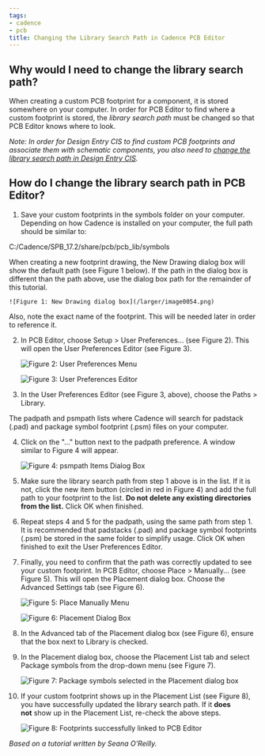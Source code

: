 ```yaml
---
tags:
- cadence
- pcb
title: Changing the Library Search Path in Cadence PCB Editor
---
```


## Why would I need to change the library search path?

When creating a custom PCB footprint for a component, it is stored somewhere on your computer. In order for PCB Editor to find where a custom footprint is stored, the *library search path* must be changed so that PCB Editor knows where to look.

*Note: In order for Design Entry CIS to find custom PCB footprints and associate them with schematic components, you also need to [change the library search path in Design Entry CIS](changing-the-library-search-path-in-cadence-design-entry-cis.html).*

## How do I change the library search path in PCB Editor?

1.  Save your custom footprints in the symbols folder on your computer. Depending on how Cadence is installed on your computer, the full path should be similar to:

C:/Cadence/SPB_17.2/share/pcb/pcb_lib/symbols

When creating a new footprint drawing, the New Drawing dialog box will show the default path (see Figure 1 below). If the path in the dialog box is different than the path above, use the dialog box path for the remainder of this tutorial.

    ![Figure 1: New Drawing dialog box](/larger/image0054.png)
                         
  
Also, note the exact name of the footprint. This will be needed later in order to reference it.

2.  In PCB Editor, choose Setup > User Preferences... (see Figure 2). This will open the User Preferences Editor (see Figure 3).

    ![Figure 2: User Preferences Menu](/larger/image0055.png)

    ![Figure 3: User Preferences Editor](/larger/image0056.png)
                        
  
3.  In the User Preferences Editor (see Figure 3, above), choose the Paths > Library.

The padpath and psmpath lists where Cadence will search for padstack (.pad) and package symbol footprint (.psm) files on your computer.

4.  Click on the "..." button next to the padpath preference. A window similar to Figure 4 will appear.

    ![Figure 4: psmpath Items Dialog Box](/larger/image0057.png)
                      
  
5.  Make sure the library search path from step 1 above is in the list. If it is not, click the new item button (circled in red in Figure 4) and add the full path to your footprint to the list. **Do not delete any existing directories from the list.** Click OK when finished.

6.  Repeat steps 4 and 5 for the padpath, using the same path from step 1. It is recommended that padstacks (.pad) and package symbol footprints (.psm) be stored in the same folder to simplify usage. Click OK when finished to exit the User Preferences Editor.

7.  Finally, you need to confirm that the path was correctly updated to see your custom footprint. In PCB Editor, choose Place > Manually... (see Figure 5). This will open the Placement dialog box. Choose the Advanced Settings tab (see Figure 6).

    ![Figure 5: Place Manually Menu](/larger/image0058.png)

    ![Figure 6: Placement Dialog Box](/larger/image0059.png)
                          
  
8.  In the Advanced tab of the Placement dialog box (see Figure 6), ensure that the box next to Library is checked.

9.  In the Placement dialog box, choose the Placement List tab and select Package symbols from the drop-down menu (see Figure 7).

    ![Figure 7: Package symbols selected in the Placement dialog box](/larger/image0060.png)
        
  
10. If your custom footprint shows up in the Placement List (see Figure 8), you have successfully updated the library search path. If it **does not** show up in the Placement List, re-check the above steps.

    ![Figure 8: Footprints successfully linked to PCB Editor](/larger/image0061.png)
            
  
*Based on a tutorial written by Seana O'Reilly.*
